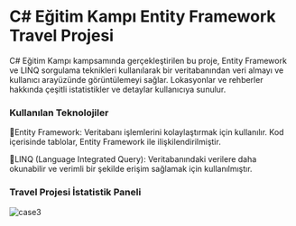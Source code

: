 # C# Eğitim Kampı Entity Framework Travel Projesi
C# Eğitim Kampı kampsamında gerçekleştirilen bu proje, Entity Framework ve LINQ sorgulama teknikleri kullanılarak bir veritabanından veri almayı ve kullanıcı arayüzünde görüntülemeyi sağlar. Lokasyonlar ve rehberler hakkında çeşitli istatistikler ve detaylar kullanıcıya sunulur.

### Kullanılan Teknolojiler
📍Entity Framework: Veritabanı işlemlerini kolaylaştırmak için kullanılır. Kod içerisinde tablolar, Entity Framework ile ilişkilendirilmiştir.

📍LINQ (Language Integrated Query): Veritabanındaki verilere daha okunabilir ve verimli bir şekilde erişim sağlamak için kullanılmıştır.


### Travel Projesi İstatistik Paneli
![case3](https://github.com/user-attachments/assets/3d9722f3-e06f-4e37-8c68-f231f58d7974)
